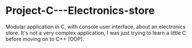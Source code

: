 # Project-C---Electronics-store
Modular application in C, with console user interface, about an electronics store. It's not a very complex application, I was just trying to learn a little C before moving on to C++ (OOP).
